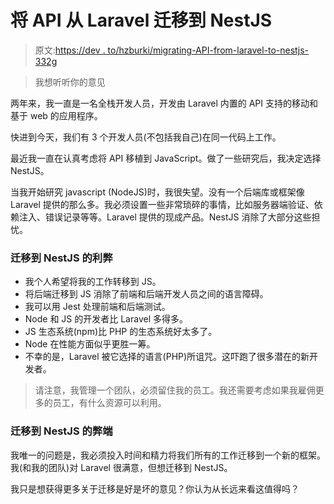 # 将 API 从 Laravel 迁移到 NestJS

> 原文:[https://dev . to/hzburki/migrating-API-from-laravel-to-nestjs-332g](https://dev.to/hzburki/migrating-api-from-laravel-to-nestjs-332g)

> 我想听听你的意见

两年来，我一直是一名全栈开发人员，开发由 Laravel 内置的 API 支持的移动和基于 web 的应用程序。

快进到今天，我们有 3 个开发人员(不包括我自己)在同一代码上工作。

最近我一直在认真考虑将 API 移植到 JavaScript。做了一些研究后，我决定选择 NestJS。

当我开始研究 javascript (NodeJS)时，我很失望。没有一个后端库或框架像 Laravel 提供的那么多。我必须设置一些非常琐碎的事情，比如服务器端验证、依赖注入、错误记录等等。Laravel 提供的现成产品。NestJS 消除了大部分这些担忧。

### [](#pros-of-migrating-to-nestjs)迁移到 NestJS 的利弊

*   我个人希望将我的工作转移到 JS。
*   将后端迁移到 JS 消除了前端和后端开发人员之间的语言障碍。
*   我可以用 Jest 处理前端和后端测试。
*   Node 和 JS 的开发者比 Laravel 多得多。
*   JS 生态系统(npm)比 PHP 的生态系统好太多了。
*   Node 在性能方面似乎更胜一筹。
*   不幸的是，Laravel 被它选择的语言(PHP)所诅咒。这吓跑了很多潜在的新开发者。

> 请注意，我管理一个团队，必须留住我的员工。我还需要考虑如果我雇佣更多的员工，有什么资源可以利用。

### [](#cons-of-migrating-to-nestjs)迁移到 NestJS 的弊端

我唯一的问题是，我必须投入时间和精力将我们所有的工作迁移到一个新的框架。我(和我的团队)对 Laravel 很满意，但想迁移到 NestJS。

我只是想获得更多关于迁移是好是坏的意见？你认为从长远来看这值得吗？